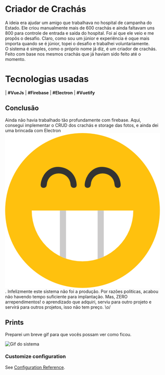 # Criador de Crachás

A ideia era ajudar um amigo que trabalhava no hospital de campanha do    Estado. Ele criou manualmente mais de 600 crachás e ainda faltavam    uns 800 para controle de entrada e saída do hospital. Foi aí que ele veio e me propôs o desafio. Claro, como sou um júnior e experiência é oque mais importa quando se é júnior, topei o desafio e trabalhei voluntariamente. 	
O sistema é simples, como o próprio nome já diz, é um criador de    crachás. Feito com base nos mesmos crachás que já haviam sido feito    até o momento.

# Tecnologias usadas

| **#VueJs** 
| **#Firebase** 
| **#Electron** 
| **#Vuetify** 

## Conclusão

Ainda não havia trabalhado tão profundamente com firebase. Aqui, consegui implementar o CRUD dos crachás e storage das fotos, e ainda dei uma brincada com Electron ![\o/](./src/assets/images/feliz_demais.png).
Infelizmente este sistema não foi a produção. Por razões políticas, acabou não havendo tempo suficiente para implantação.
Mas, ZERO arrependimentos! o aprendizado que adquiri, serviu para outro projeto e servirá para outros projetos, isso não tem preço. \o/

## Prints

Preparei um breve gif para que vocês possam ver como ficou.

![Gif do sistema](./src/assets/images/criador_crachas.gif)


### Customize configuration
See [Configuration Reference](https://cli.vuejs.org/config/).
